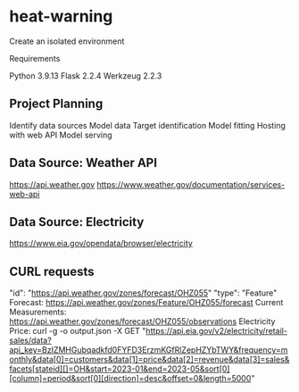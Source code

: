 # heat-warning

Create an isolated environment

Requirements

Python 3.9.13
Flask 2.2.4
Werkzeug 2.2.3

## Project Planning

Identify data sources
Model data
Target identification
Model fitting
Hosting with web API
Model serving

## Data Source: Weather API

https://api.weather.gov
https://www.weather.gov/documentation/services-web-api

## Data Source: Electricity
https://www.eia.gov/opendata/browser/electricity

## CURL requests

"id": "https://api.weather.gov/zones/forecast/OHZ055"
"type": "Feature"
Forecast:
https://api.weather.gov/zones/Feature/OHZ055/forecast
Current Measurements: https://api.weather.gov/zones/forecast/OHZ055/observations
Electricity Price:
curl -g -o output.json -X GET "https://api.eia.gov/v2/electricity/retail-sales/data?api_key=BzIZMHGubqadkfd0FYFD3ErzmKGfRlZepHZYbTWY&frequency=monthly&data[0]=customers&data[1]=price&data[2]=revenue&data[3]=sales&facets[stateid][]=OH&start=2023-01&end=2023-05&sort[0][column]=period&sort[0][direction]=desc&offset=0&length=5000"

